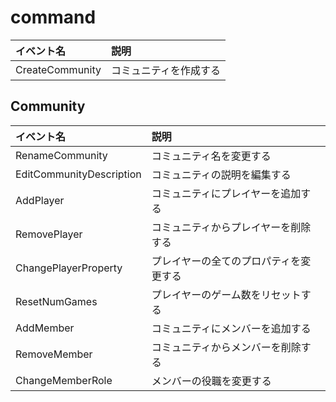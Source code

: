 # command

| イベント名      | 説明                   |
| :-------------- | :--------------------- |
| CreateCommunity | コミュニティを作成する |

## Community

| イベント名               | 説明                                   |
| :----------------------- | :------------------------------------- |
| RenameCommunity          | コミュニティ名を変更する               |
| EditCommunityDescription | コミュニティの説明を編集する           |
| AddPlayer                | コミュニティにプレイヤーを追加する     |
| RemovePlayer             | コミュニティからプレイヤーを削除する   |
| ChangePlayerProperty     | プレイヤーの全てのプロパティを変更する |
| ResetNumGames            | プレイヤーのゲーム数をリセットする     |
| AddMember                | コミュニティにメンバーを追加する       |
| RemoveMember             | コミュニティからメンバーを削除する     |
| ChangeMemberRole         | メンバーの役職を変更する               |
